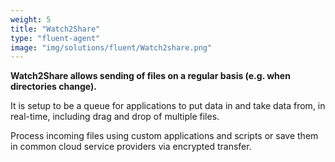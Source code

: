 ```yaml
---
weight: 5
title: "Watch2Share"
type: "fluent-agent"
image: "img/solutions/fluent/Watch2share.png"
---
```

**Watch2Share allows sending of files on a regular basis (e.g. when directories change).**

It is setup to be a queue for applications to put data in and take data from, in real-time, including drag and drop of multiple files.

Process incoming files using custom applications and scripts or save them in common cloud service providers via encrypted transfer.
